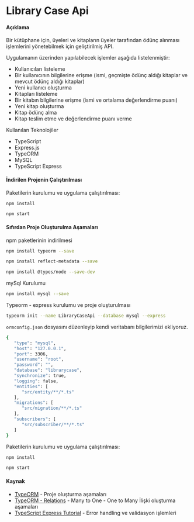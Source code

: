 # Library Case Api

#### Açıklama
Bir kütüphane için, üyeleri ve kitapların üyeler tarafından ödünç alınması işlemlerini yönetebilmek için geliştirilmiş API.

Uygulamanın üzerinden yapılabilecek işlemler aşağıda listelenmiştir:
- Kullanıcıları listeleme
- Bir kullanıcının bilgilerine erişme (ismi, geçmişte ödünç aldığı kitaplar ve mevcut ödünç
aldığı kitaplar)
- Yeni kullanıcı oluşturma
- Kitapları listeleme
- Bir kitabın bilgilerine erişme (ismi ve ortalama değerlendirme puanı)
- Yeni kitap oluşturma
- Kitap ödünç alma
- Kitap teslim etme ve değerlendirme puanı verme

Kullanılan Teknolojiler
- TypeScript  
- Express.js
- TypeORM 
- MySQL 
- TypeScript Express

#### İndirilen Projenin Çalıştırılması
Paketilerin kurulumu ve uygulama çalıştırılması:

```sh
npm install
```
```sh
npm start
```

#### Sıfırdan Proje Oluşturulma Aşamaları

npm paketlerinin indirilmesi
```sh
npm install typeorm --save
```
```sh
npm install reflect-metadata --save
```
```sh
npm install @types/node --save-dev
```

mySql Kurulumu
```sh
npm install mysql --save
```

Typeorm - express kurulumu ve proje oluşturulması
```sh
typeorm init --name LibraryCaseApi --database mysql --express
```

`ormconfig.json` dosyasını düzenleyip kendi veritabanı bilgilerimizi ekliyoruz.
```sh
{
   "type": "mysql",
   "host": "127.0.0.1",
   "port": 3306,
   "username": "root",
   "password": "",
   "database": "librarycase",
   "synchronize": true,
   "logging": false,
   "entities": [
      "src/entity/**/*.ts"
   ],
   "migrations": [
      "src/migration/**/*.ts"
   ],
   "subscribers": [
      "src/subscriber/**/*.ts"
   ]
}
```

Paketilerin kurulumu ve uygulama çalıştırılması:

```sh
npm install
```
```sh
npm start
```

#### Kaynak 
- [TypeORM](https://typeorm.io/#/) - Proje oluşturma aşamaları
- [TypeORM - Relations](https://typeorm.io/#/many-to-one-one-to-many-relations) - Many to One - One to Many İlişki oluşturma aşamaları
- [TypeScript Express Tutorial](https://wanago.io/2018/12/17/typescript-express-error-handling-validation/) - Error handling ve validasyon işlemleri






